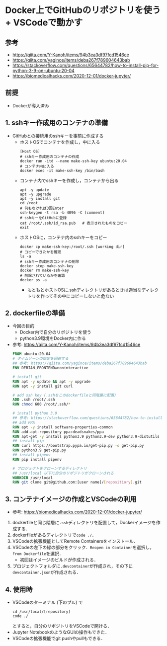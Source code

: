 # Docker上でGitHubのリポジトリを使う + VSCodeで動かす
## 参考
- https://qiita.com/Y-Kanoh/items/94b3ea3df97fcd1546ce
- https://qiita.com/yagince/items/deba267f789604643bab
- https://stackoverflow.com/questions/65644782/how-to-install-pip-for-python-3-9-on-ubuntu-20-04
- https://biomedicalhacks.com/2020-12-01/docker-jupyter/
## 前提
- Dockerが導入済み
## 1. sshキー作成用のコンテナの準備
- GitHubとの接続用のsshキーを事前に作成する
    - ホストOSでコンテナを作成し，中に入る
        ```
        [Host OS]
        # sshキー作成用のコンテナの作成
        docker run -itd --name make-ssh-key ubuntu:20.04
        # コンテナ内に入る
        docker exec -it make-ssh-key /bin/bash
        ```
    - コンテナ内でsshキーを作成し，コンテナから出る
        ```
        apt -y update
        apt -y upgrade
        apt -y install git
        cd /root
        # 何もなければ3回Enter
        ssh-keygen -t rsa -b 4096 -C [comment]
        # sshキーをGitHubに登録
        cat /root/.ssh/id_rsa.pub   # 表示されたものをコピー
        exit
        ```
    - ホストOSに，コンテナ内のsshキーをコピー
        ```
        docker cp make-ssh-key:/root/.ssh [working dir]
        # コピーできたかを確認
        ls -a
        # sshキー作成用のコンテナの削除
        docker stop make-ssh-key
        docker rm make-ssh-key
        # 削除されているかを確認
        docker ps -a
        ```
        - もともとホストOSに.sshディレクトリがあるときは適当なディレクトリを作ってその中にコピーしないと危ない
    
## 2. dockerfileの準備
- 今回の目的
    - Docker内で自分のリポジトリを使う
    - python3.9環境をDocker内に作る
- 参考: https://qiita.com/Y-Kanoh/items/94b3ea3df97fcd1546ce
    ```dockerfile
    FROM ubuntu:20.04
    # タイムゾーンの指定を回避する
    ## 参考: https://qiita.com/yagince/items/deba267f789604643bab
    ENV DEBIAN_FRONTEND=noninteractive

    # install git
    RUN apt -y update && apt -y upgrade
    RUN apt -y install git curl

    # add ssh key (.sshをこのdockerfileと同階層に配置)
    ADD .ssh /root/.ssh
    RUN chmod 600 /root/.ssh/*

    # install python 3.9
    ## 参考: https://stackoverflow.com/questions/65644782/how-to-install-pip-for-python-3-9-on-ubuntu-20-04
    ## add PPA
    RUN apt -y install software-properties-common
    RUN add-apt-repository ppa:deadsnakes/ppa
    RUN apt-get -y install python3.9 python3.9-dev python3.9-distutils
    ## install pip
    RUN curl https://bootstrap.pypa.io/get-pip.py -o get-pip.py
    RUN python3.9 get-pip.py
    ## install pipenv
    RUN pip install pipenv

    # プロジェクトをクローンするディレクトリ
    ## /usr/local 以下に自分のリポジトリがクローンされる
    WORKDIR /usr/local
    RUN git clone git@github.com:[user name]/[repositiory].git
    ```

## 3. コンテナイメージの作成とVSCodeの利用
- 参考: https://biomedicalhacks.com/2020-12-01/docker-jupyter/
1. dockerfileと同じ階層に```.ssh```ディレクトリを配置して，Dockerイメージを作成する．
2. dockerfileがあるディレクトリで```code ./```．
3. VSCodeの拡張機能としてRemote Containersをインストール．
4. VSCodeの左下の緑の部分をクリック．```Reopen in Container```を選択し，```From Dockerfile```を選択．
    - 初回はイメージのビルドが作成される．
5. プロジェクトフォルダに```.devcontainer```が作成され，その下に```devcontainer.json```が作成される．

## 4. 使用時
- VSCodeのターミナル (下のプル) で
    ```
    cd /usr/local/[repository]
    code ./
    ```
    とすると，自分のリポジトリをVSCodeで開ける．
- Jupyter NotebookのようなGUIの操作もできた．
- VSCodeの拡張機能でgit pushやpullもできる．